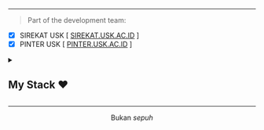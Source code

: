 <!--<p align="center"> 
<a href="https://github.com/DenverCoder1/readme-typing-svg"><img src="https://readme-typing-svg.herokuapp.com?font=Time+New+Roman&color=cyan&size=25¢er=true&vCenter=true&width=600&height=100&lines=Hey+Mate,+What's+Good?..+How's+life?+♥;Need+anything?+Feel+Free+to+Contact+Me!"></a>
</p> -->

<hr>

> Part of the development team:
- [X] SIREKAT USK [ <a href="http://sirekat.usk.ac.id" target="_blank">SIREKAT.USK.AC.ID</a> ]
- [X] PINTER USK [ <a href="http://pinter.usk.ac.id" target="_blank">PINTER.USK.AC.ID</a> ]

<details>
<summary><h2> My Stack ❤️</h2></summary>
<ul>
  <li><b>Web</b>: Laravel Inertia: ReactJS, Typescript, TailwindCSS, MySQL </li>
<!--   <li><b>Mobile</b>: React Native + Typescript</li> -->
</ul>
</details>

<hr>
<p align="center">Bukan <i>sepuh</i></p>
